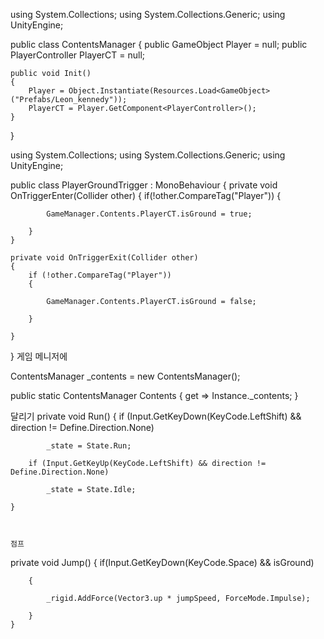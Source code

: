 using System.Collections;
using System.Collections.Generic;
using UnityEngine;

public class ContentsManager
{
    public GameObject Player = null;
    public PlayerController PlayerCT = null;

    public void Init()
    {
        Player = Object.Instantiate(Resources.Load<GameObject>("Prefabs/Leon_kennedy"));
        PlayerCT = Player.GetComponent<PlayerController>();
    }


}



using System.Collections;
using System.Collections.Generic;
using UnityEngine;

public class PlayerGroundTrigger : MonoBehaviour
{
    private void OnTriggerEnter(Collider other)
    {
        if(!other.CompareTag("Player"))
        {
        
            GameManager.Contents.PlayerCT.isGround = true;
            
        }
    }

    private void OnTriggerExit(Collider other)
    {
        if (!other.CompareTag("Player"))
        {
        
            GameManager.Contents.PlayerCT.isGround = false;
            
        }
        
    }
}
게임 메니저에 

ContentsManager _contents = new ContentsManager();

public static ContentsManager Contents { get => Instance._contents; }




달리기
    private void Run()
    {
        if (Input.GetKeyDown(KeyCode.LeftShift) && direction != Define.Direction.None)
        
            _state = State.Run;
            
        if (Input.GetKeyUp(KeyCode.LeftShift) && direction != Define.Direction.None)
        
            _state = State.Idle;
            
    }
    
    
    
    점프
   private void Jump()
    {
        if(Input.GetKeyDown(KeyCode.Space) && isGround)
        
        {
        
            _rigid.AddForce(Vector3.up * jumpSpeed, ForceMode.Impulse);
            
        }
    }
